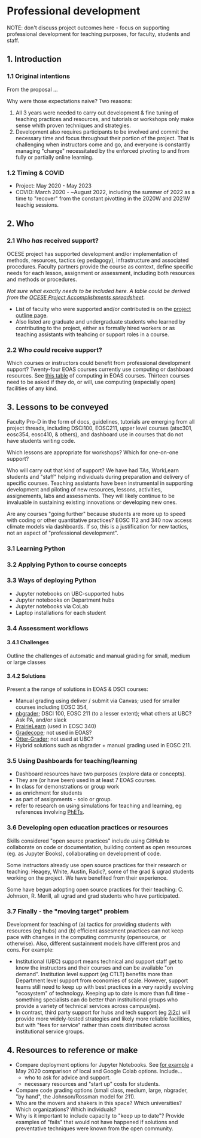 # Professional development

NOTE: don't discuss project outcomes here - focus on supporting professional development for teaching purposes, for faculty, students and staff.

## 1. Introduction

### 1.1 Original intentions

From the proposal ...

Why were those expectations naive? Two reasons:

1. All 3 years were needed to carry out development & fine tuning of teaching practices and resources, and tutorials or workshops only make sense whith proven techniques and strategies.
2. Development also requires participants to be involved and commit the necessary time and focus throughout their portion of the project. That is challenging when instructors come and go, and everyone is constantly managing "change" necessitated by the enforced pivoting to and from fully or partially online learning.

### 1.2 Timing & COVID

* Project: May 2020 - May 2023
* COVID: March 2020 - ~August 2022, including the summer of 2022 as a time to "recover" from the constant pivotting in the 2020W and 2021W teachig sessions.

## 2. Who

### 2.1 Who *has* received support?

OCESE project has supported development and/or implementation of methods, resources, tactics (eg pedagogy), infrastructure and associated procedures. Faculty partners provide the course as context, define specific needs for each lesson, assignment or assessment, including both resources and methods or procedures.

*Not sure what exactly needs to be included here. A table could be derived from the [OCESE Project Accomplishments spreadsheet](https://docs.google.com/spreadsheets/d/1BUk1_FHItUgzuyg2aJ-dX6XpMABmFSPe/edit#gid=979565415).*

- List of faculty who were supported and/or contributed is on the [project outline page](project-outline.md). 
- Also listed are graduate and undergraduate students who learned by contributing to the project, either as formally hired workers or as teaching assistants with teahcing or support roles in a course.

### 2.2 Who *could* receive support?

Which courses or instructors could benefit from professional development support? Twenty-four EOAS courses currently use computing or dashboard resources. See [this table](https://docs.google.com/spreadsheets/d/1Lg9wLZYwIHSVyXzFPO3096d8eLvL6oLn9lShOosBBok/edit#gid=0) of computing in EOAS courses. Thirteen courses need to be asked if they do, or will, use computing (especially open) facilities of any kind.

## 3. Lessons to be conveyed

Faculty Pro-D in the form of docs, guidelines, tutorials are emerging from all project threads, including DSCI100, EOSC211, upper level courses (atsc301, eosc354, eosc410, & others), and dashboard use in courses that do not have students writing code.

Which lessons are appropriate for workshops? Which for one-on-one support?

Who will carry out that kind of support? We have had TAs, WorkLearn students and "staff" helping individuals during preparation and delivery of specific courses. Teaching assistants have been instrumental in supporting development and piloting of new resources, lessons, activities, assignements, labs and assessments. They will likely continue to be invaluable in sustaining existing innovations or developing new ones.

Are any courses "going further" because students are more up to speed with coding or other quantitative practices? EOSC 112 and 340 now access climate models via dashboards. If so, this is a justification for new tactics, not an aspect of "professional development".

### 3.1 Learning Python

### 3.2 Applying Python to course concepts

### 3.3 Ways of deploying Python

* Jupyter notebooks on UBC-supported hubs
* Jupyter notebooks on Department hubs
* Jupyter notebooks via CoLab
* Laptop installations for each student

### 3.4 Assessment workflows

#### 3.4.1 Challenges

Outline the challenges of automatic and manual grading for small, medium or large classes

#### 3.4.2 Solutions

Present a the range of solutions in EOAS & DSCI courses:

* Manual grading using deliver / submit via Canvas; used for smaller courses including EOSC 354,
* [nbgrader](https://nbgrader.readthedocs.io); DSCI 100, EOSC 211 (to a lesser extent); what others at UBC? Ask PA, and/or slack
* [PrairieLearn](https://prairielearn.readthedocs.io) (used in EOSC 340)
* [Gradecope](https://lthub.ubc.ca/guides/gradescope-instructor-guide/); not used in EOAS?
* [Otter-Grader](https://otter-grader.readthedocs.io/en/latest/); not used at UBC?
* Hybrid solutions such as nbgrader + manual grading used in EOSC 211.

### 3.5 Using Dashboards for teaching/learning

* Dashboard resources have two purposes (explore data or concepts).
* They are (or have been) used in at least 7 EOAS courses.
* In class for demonstrations or group work
* as enrichment for students
* as part of assignments - solo or group.
* refer to research on using simulations for teaching and learning, eg references involving [PhETs](https://phet.colorado.edu/en/research).

### 3.6 Developing open education practices or resources

Skills considered "open source practices" include using GitHub to collaborate on code or documentation, building content as open resources (eg. as Jupyter Books), collaborating on development of code.

Some instructors already use open source practices for their research or teaching: Heagey, White, Austin, Radic?, some of the grad & ugrad students working on the project. We have benefited from their experience.

Some have begun adopting open source practices for their teaching: C. Johnson, R. Merill, all ugrad and grad students who have participated.

### 3.7 Finally - the "moving target" problem

Development for teaching of (a) tactics for providing students with resources (eg hubs) and (b) efficient assesment practices can not keep pace with changes in the computing community (opensource, or otherwise). Also, different sustainment models have different pros and cons. For example:

* Institutional (UBC) support means technical and support staff get to know the instructors and their courses and can be available "on demand". Institution level support (eg CTLT) benefits more than Department level support from economies of scale. However, support teams still need to keep up with best practices in a very rapidly evolving "ecosystem" of technology. Keeping up to date is more than full time - something specialists can do better than instituitional groups who provide a variety of technical services across campus(es).
* In contrast, third party support for hubs and tech support (eg [2i2c](https://2i2c.org/)) will provide more widely-tested strategies and likely more reliable facilities, but with "fees for service" rather than costs distributed across institutional service groups.

## 4. Resources to reference or make

* Compare deployment options for Jupyter Notebooks. See [for example](https://www.techrepublic.com/article/google-colab-vs-jupyter-notebook/) a May 2020 comparison of local and Google Colab options. Include...
  * who to ask for advice and support.
  * necessary resources and "start up" costs for students.
* Compare code grading options (small class, medium, large, nbgrader, "by hand", the Johnson/Rossman model for 211).
* Who are the movers and shakers in this space? Which universities? Which organizations? Which individuals?
* Why is it important to include capacity to "keep up to date"? Provide examples of "fails" that would not have happened if solutions and preventative techniques were known from the open community.
